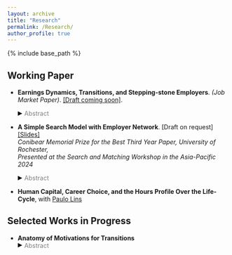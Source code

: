 ```yaml
---
layout: archive
title: "Research"
permalink: /Research/
author_profile: true
---
```


{% include base_path %}

## Working Paper

* __Earnings Dynamics, Transitions, and Stepping-stone Employers__. _(Job Market Paper)_. [[Draft coming soon]](https://SteveShelnanMa.github.io/workingpaper/.pdf).
  <div class="toggle-abstract" onclick="toggleAbstract(event)">
    <div class="triangle-right"></div><span class="abstract-text">Abstract</span>
  </div>
  <div class="abstract-content" style="display:none;">
    <p> Earnings cuts upon transitions (ECUTs) are a well-documented phenomenon, prompting the need for both empirical validation and theoretical explanations. This article revisits this feature in U.S. labor market with the data from the Longitudinal Employer-Household Dynamics (LEHD) and the National Survey of College Graduates (NSCG). I confirm that ECUTs are frequent, even after adjusting for potential measurement error related to location changes and the timing of transitions. Furthermore, by linking the LEHD to the NSCG, I identify the workers' reported reasons for transitions, and quantify the share of ECUTs associated with each motivation. While non-pecuniary motivations are important, the pecuniary reasons are the most commonly chosen. Notably, many workers who report pecuniary reasons as their sole motivation for transitioning also experience ECUTs. Building on these findings, I explore the relationship between pecuniary motivation, future earnings trajectories, and the likelihood of subsequent transitions.  The results indicate that (1) workers who transition for pecuniary reasons experience higher earnings growth in future periods, and (2) these workers are more likely to undergo subsequent transitions.   I argue that certain employers serve as ``stepping-stones" by improving workers' opportunities to transition to more desirable firms. Pursuing such stepping-stone employers thus represents an additional pecuniary motivation for job transitions and may partially explain the incidence of ECUTs.  This interpretation is supported by firm-level heterogeneity in transition rates observed in the LEHD data: firms with higher transition rates to high-paying employers tend to be negatively correlated with the initial earnings growth of workers entering these firms. To formalize this mechanism, I develop a random search model where firms are characterized by  heterogenous, vectorized offer arrival rates. Both the empirical analysis and theoretical framework underscore the critical role of stepping-stone employers in shaping ECUTs and broader labor market dynamics.       </p>
  </div>

* __A Simple Search Model with Employer Network__. [Draft on request] [[Slides]](https://SteveShelnanMa.github.io/workingpaper/simplemodel.pdf)\
  _Conibear Memorial Prize for the Best Third Year Paper, University of Rochester,_\
  _Presented at the Search and Matching Workshop in the Asia-Pacific 2024_
  <div class="toggle-abstract" onclick="toggleAbstract(event)">
    <div class="triangle-right"></div><span class="abstract-text">Abstract</span>
  </div>
  <div class="abstract-content" style="display:none;">
    <p style="text-align: justify;">This article studies the role of employer network structures in shaping labor market outcomes through a simple search model. In this model, employers are depicted as nodes within a network, linked by edges that signify higher arrival rates of job offers. We proved the existence and uniqueness of what we term the ‘node value’ — the expected lifetime value derived from leveraging an employer’s network connections for job search. We establish that the node value is essentially an option asset in that its value escalates with the first order stochastic dominance of the wage distribution and its mean-preserving spreads in risk. Moreover, node value exhibits similarity to network centrality measures as it depends on employer’s position within the network. Specifically, it is positively related to the number of connections an employer maintains and the node values of other employers, especially the connected ones. Consequently, employers situated in more central positions within the network are deemed more desirable, offering better working prospects to workers. The node value thus serves as a crucial mechanism by which the employer network structure endogenously determines employment, labor mobility, and wage distributions. Furthermore, the model offers explanatory power for phenomena such as worker mobility towards lower-wage jobs. Our analysis highlights the critical role of network topology in driving employment decisions and molding labor market outcomes.</p>
  </div>


* __Human Capital, Career Choice, and the Hours Profile Over the Life-Cycle__, with [Paulo Lins](https://pauloclins.com) 

## Selected Works in Progress
* __Anatomy of Motivations for Transitions__
  <div class="toggle-abstract" onclick="toggleAbstract(event)">
    <div class="triangle-right"></div><span class="abstract-text">Abstract</span>
  </div>
  <div class="abstract-content" style="display:none;">
    <p>This paper focuses on the motivations of transitions in U.S. labor market. </p>
  </div>




<!--
# *  __Wages and Hours Over the Life-Cycle__, _with [Paulo Lins](https://pauloclins.com)_
-->

  
<style>
.toggle-abstract {
  cursor: pointer;
  display: flex;
  align-items: center;
}

.triangle-right {
  width: 0; 
  height: 0; 
  border-top: 5px solid transparent;
  border-bottom: 5px solid transparent; 
  border-left: 10px solid black; /* Adjust color */
}

.triangle-down {
  width: 0; 
  height: 0; 
  border-left: 5px solid transparent;
  border-right: 5px solid transparent;  
  border-top: 10px solid black; /* Adjust color */
}

.abstract-text {
  color: grey;
  margin-left: 5px;
}

/*abstract-content {
  display: none;
  margin-top: 2px; 
  /* This decreases the space between the toggle and the content */
/*}*/
div.abstract-content {
  margin-top: 2px;
}

</style>

<script>
document.addEventListener('DOMContentLoaded', (event) => {
  window.toggleAbstract = function(event) {
    event.preventDefault();
    var toggleContainer = event.target.closest('.toggle-abstract');
    var content = toggleContainer.nextElementSibling;
    var triangle = toggleContainer.querySelector('.triangle-right, .triangle-down');
    if (content.style.display === "none" || content.style.display === "") {
      content.style.display = "block";
      triangle.className = "triangle-down";
    } else {
      content.style.display = "none";
      triangle.className = "triangle-right";
    }
  }
});
</script>
